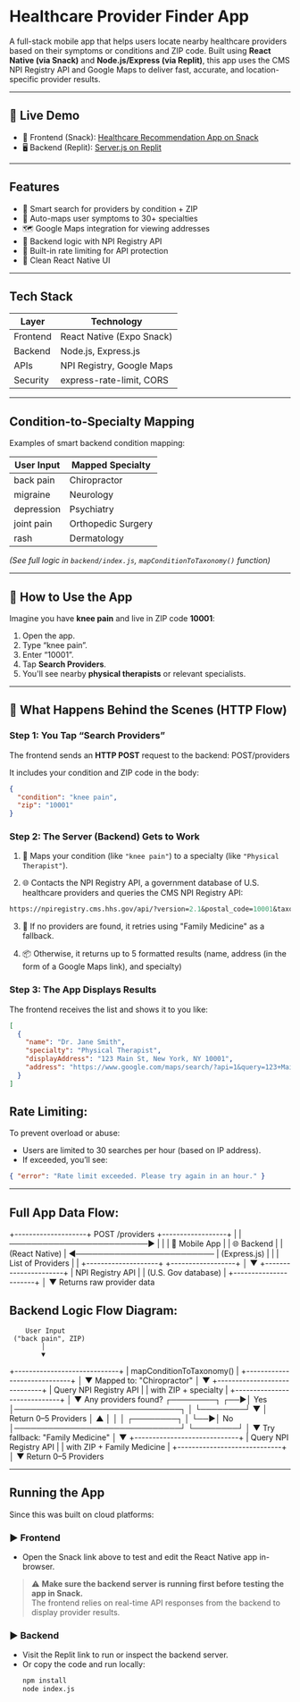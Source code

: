 # Healthcare Provider Finder App

A full-stack mobile app that helps users locate nearby healthcare providers based on their symptoms or conditions and ZIP code. Built using **React Native (via Snack)** and **Node.js/Express (via Replit)**, this app uses the CMS NPI Registry API and Google Maps to deliver fast, accurate, and location-specific provider results.

---

## 🔗 Live Demo

- 📱 Frontend (Snack): [Healthcare Recommendation App on Snack](https://snack.expo.dev/@poojitha_dontineni/healthcare-recommendation-app-_-no-camera?platform=web)
- 🖥️ Backend (Replit): [Server.js on Replit](https://replit.com/@stonebrookashle/Serverjs#index.js)

---

## Features

- 🔎 Smart search for providers by condition + ZIP
- 🧠 Auto-maps user symptoms to 30+ specialties
- 🗺️ Google Maps integration for viewing addresses
- 🧱 Backend logic with NPI Registry API
- 🔐 Built-in rate limiting for API protection
- 📱 Clean React Native UI

---

## Tech Stack

| Layer        | Technology                |
|--------------|----------------------------|
| Frontend     | React Native (Expo Snack)  |
| Backend      | Node.js, Express.js        |
| APIs         | NPI Registry, Google Maps  |
| Security     | express-rate-limit, CORS   |

---

## Condition-to-Specialty Mapping

Examples of smart backend condition mapping:

| User Input      | Mapped Specialty       |
|------------------|------------------------|
| back pain        | Chiropractor           |
| migraine         | Neurology              |
| depression       | Psychiatry             |
| joint pain       | Orthopedic Surgery     |
| rash             | Dermatology            |

_(See full logic in `backend/index.js`, `mapConditionToTaxonomy()` function)_

---

## 📲 How to Use the App

Imagine you have **knee pain** and live in ZIP code **10001**:

1. Open the app.
2. Type “knee pain”.
3. Enter “10001”.
4. Tap **Search Providers**.
5. You'll see nearby **physical therapists** or relevant specialists.

---

## 🔄 What Happens Behind the Scenes (HTTP Flow)

### Step 1: You Tap “Search Providers”

The frontend sends an **HTTP POST** request to the backend:
POST/providers

It includes your condition and ZIP code in the body:
```json
{
  "condition": "knee pain",
  "zip": "10001"
}
```
### Step 2: The Server (Backend) Gets to Work

1. 🧠 Maps your condition (like `"knee pain"`) to a specialty (like `"Physical Therapist"`).

2. 🌐 Contacts the NPI Registry API, a government database of U.S. healthcare providers and queries the CMS NPI Registry API:

```perl
https://npiregistry.cms.hhs.gov/api/?version=2.1&postal_code=10001&taxonomy_description=Physical%20Therapist
```
3. 🔁 If no providers are found, it retries using "Family Medicine" as a fallback.

4. 📦 Otherwise, it returns up to 5 formatted results (name, address (in the form of a Google Maps link), and specialty)

### Step 3: The App Displays Results
The frontend receives the list and shows it to you like:
```json
[
  {
    "name": "Dr. Jane Smith",
    "specialty": "Physical Therapist",
    "displayAddress": "123 Main St, New York, NY 10001",
    "address": "https://www.google.com/maps/search/?api=1&query=123+Main+St,+New+York,+NY+10001"
  }
]
```
## Rate Limiting:
To prevent overload or abuse:
- Users are limited to 30 searches per hour (based on IP address).
- If exceeded, you’ll see:
```json
{ "error": "Rate limit exceeded. Please try again in an hour." }
```

---

## Full App Data Flow:

+--------------------+       POST /providers        +------------------+
|                    |  ─────────────────────────▶  |                  |
|  📱 Mobile App     |                              |  🌐 Backend       |
|  (React Native)    |  ◀─────────────────────────  |  (Express.js)    |
|                    |     List of Providers        |                  |
+--------------------+                              +------------------+
                                                           │
                                                           ▼
                                                 +----------------------+
                                                 | NPI Registry API     |
                                                 | (U.S. Gov database)  |
                                                 +----------------------+
                                                           │
                                                           ▼
                                                 Returns raw provider data


## Backend Logic Flow Diagram:
        User Input
     ("back pain", ZIP)
            │
            ▼
 +-----------------------------+
 | mapConditionToTaxonomy()   |
 +-----------------------------+
            │
            ▼
   Mapped to: "Chiropractor"
            │
            ▼
 +-----------------------------+
 | Query NPI Registry API     |
 | with ZIP + specialty       |
 +-----------------------------+
            │
            ▼
     Any providers found?
         ┌────────┐
     ┌──▶│  Yes    │──────────────────────────────┐
     │   └────────┘                              ▼
     │                                 Return 0–5 Providers
     │                                           ▲
     │                                           │
     │   ┌────────┐                              │
     └──▶│   No    │──────────────────────────────┘
         └────────┘
             │
             ▼
   Try fallback: "Family Medicine"
             │
             ▼
 +-----------------------------+
 | Query NPI Registry API     |
 | with ZIP + Family Medicine |
 +-----------------------------+
             │
             ▼
     Return 0–5 Providers

---

## Running the App

Since this was built on cloud platforms:

### ▶ Frontend
- Open the Snack link above to test and edit the React Native app in-browser.
> ⚠️ **Make sure the backend server is running first before testing the app in Snack.**  
> The frontend relies on real-time API responses from the backend to display provider results.

### ▶ Backend
- Visit the Replit link to run or inspect the backend server.
- Or copy the code and run locally:
  ```bash
  npm install
  node index.js
